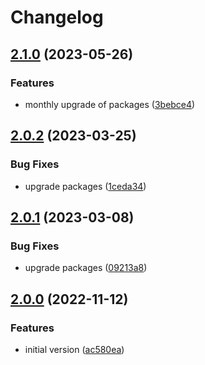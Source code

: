 # Changelog

## [2.1.0](https://github.com/stijnvanhulle/template/compare/@stijnvanhulle/template-core-v2.0.2...@stijnvanhulle/template-core-v2.1.0) (2023-05-26)


### Features

* monthly upgrade of packages ([3bebce4](https://github.com/stijnvanhulle/template/commit/3bebce4742f5c22f78015b1cb8bcb16e9d97f548))

## [2.0.2](https://github.com/stijnvanhulle/template/compare/@stijnvanhulle/template-core-v2.0.1...@stijnvanhulle/template-core-v2.0.2) (2023-03-25)


### Bug Fixes

* upgrade packages ([1ceda34](https://github.com/stijnvanhulle/template/commit/1ceda34a9bfce45dc0fe3d4bfffcc2f72d2d9f7e))

## [2.0.1](https://github.com/stijnvanhulle/template/compare/@stijnvanhulle/template-core-v2.0.0...@stijnvanhulle/template-core-v2.0.1) (2023-03-08)


### Bug Fixes

* upgrade packages ([09213a8](https://github.com/stijnvanhulle/template/commit/09213a8840326c032f06a1557142507dca88becc))

## [2.0.0](https://github.com/stijnvanhulle/template/compare/@stijnvanhulle/template-core-v1.0.0...@stijnvanhulle/template-core-v2.0.0) (2022-11-12)


### Features

* initial version ([ac580ea](https://github.com/stijnvanhulle/template/commit/ac580eaf54d5b91bcab07ced68f7b67148e7d004))
